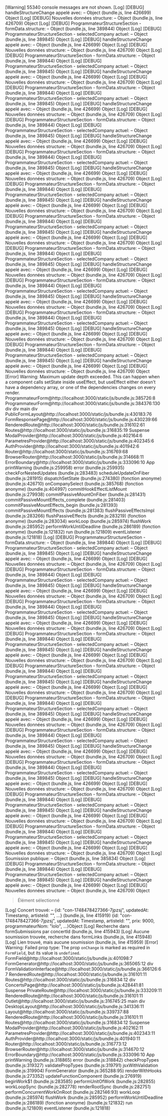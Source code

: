 [Warning] 55340 console messages are not shown.
[Log] [DEBUG] handleStructureChange appelé avec: – Object (bundle.js, line 426699)
Object
[Log] [DEBUG] Nouvelles données structure: – Object (bundle.js, line 426709)
Object
[Log] [DEBUG] ProgrammateurStructureSection - formData.structure: – Object (bundle.js, line 389844)
Object
[Log] [DEBUG] ProgrammateurStructureSection - selectedCompany actuel: – Object (bundle.js, line 389845)
Object
[Log] [DEBUG] handleStructureChange appelé avec: – Object (bundle.js, line 426699)
Object
[Log] [DEBUG] Nouvelles données structure: – Object (bundle.js, line 426709)
Object
[Log] [DEBUG] ProgrammateurStructureSection - formData.structure: – Object (bundle.js, line 389844)
Object
[Log] [DEBUG] ProgrammateurStructureSection - selectedCompany actuel: – Object (bundle.js, line 389845)
Object
[Log] [DEBUG] handleStructureChange appelé avec: – Object (bundle.js, line 426699)
Object
[Log] [DEBUG] Nouvelles données structure: – Object (bundle.js, line 426709)
Object
[Log] [DEBUG] ProgrammateurStructureSection - formData.structure: – Object (bundle.js, line 389844)
Object
[Log] [DEBUG] ProgrammateurStructureSection - selectedCompany actuel: – Object (bundle.js, line 389845)
Object
[Log] [DEBUG] handleStructureChange appelé avec: – Object (bundle.js, line 426699)
Object
[Log] [DEBUG] Nouvelles données structure: – Object (bundle.js, line 426709)
Object
[Log] [DEBUG] ProgrammateurStructureSection - formData.structure: – Object (bundle.js, line 389844)
Object
[Log] [DEBUG] ProgrammateurStructureSection - selectedCompany actuel: – Object (bundle.js, line 389845)
Object
[Log] [DEBUG] handleStructureChange appelé avec: – Object (bundle.js, line 426699)
Object
[Log] [DEBUG] Nouvelles données structure: – Object (bundle.js, line 426709)
Object
[Log] [DEBUG] ProgrammateurStructureSection - formData.structure: – Object (bundle.js, line 389844)
Object
[Log] [DEBUG] ProgrammateurStructureSection - selectedCompany actuel: – Object (bundle.js, line 389845)
Object
[Log] [DEBUG] handleStructureChange appelé avec: – Object (bundle.js, line 426699)
Object
[Log] [DEBUG] Nouvelles données structure: – Object (bundle.js, line 426709)
Object
[Log] [DEBUG] ProgrammateurStructureSection - formData.structure: – Object (bundle.js, line 389844)
Object
[Log] [DEBUG] ProgrammateurStructureSection - selectedCompany actuel: – Object (bundle.js, line 389845)
Object
[Log] [DEBUG] handleStructureChange appelé avec: – Object (bundle.js, line 426699)
Object
[Log] [DEBUG] Nouvelles données structure: – Object (bundle.js, line 426709)
Object
[Log] [DEBUG] ProgrammateurStructureSection - formData.structure: – Object (bundle.js, line 389844)
Object
[Log] [DEBUG] ProgrammateurStructureSection - selectedCompany actuel: – Object (bundle.js, line 389845)
Object
[Log] [DEBUG] handleStructureChange appelé avec: – Object (bundle.js, line 426699)
Object
[Log] [DEBUG] Nouvelles données structure: – Object (bundle.js, line 426709)
Object
[Log] [DEBUG] ProgrammateurStructureSection - formData.structure: – Object (bundle.js, line 389844)
Object
[Log] [DEBUG] ProgrammateurStructureSection - selectedCompany actuel: – Object (bundle.js, line 389845)
Object
[Log] [DEBUG] handleStructureChange appelé avec: – Object (bundle.js, line 426699)
Object
[Log] [DEBUG] Nouvelles données structure: – Object (bundle.js, line 426709)
Object
[Log] [DEBUG] ProgrammateurStructureSection - formData.structure: – Object (bundle.js, line 389844)
Object
[Log] [DEBUG] ProgrammateurStructureSection - selectedCompany actuel: – Object (bundle.js, line 389845)
Object
[Log] [DEBUG] handleStructureChange appelé avec: – Object (bundle.js, line 426699)
Object
[Log] [DEBUG] Nouvelles données structure: – Object (bundle.js, line 426709)
Object
[Log] [DEBUG] ProgrammateurStructureSection - formData.structure: – Object (bundle.js, line 389844)
Object
[Log] [DEBUG] ProgrammateurStructureSection - selectedCompany actuel: – Object (bundle.js, line 389845)
Object
[Log] [DEBUG] handleStructureChange appelé avec: – Object (bundle.js, line 426699)
Object
[Log] [DEBUG] Nouvelles données structure: – Object (bundle.js, line 426709)
Object
[Log] [DEBUG] ProgrammateurStructureSection - formData.structure: – Object (bundle.js, line 389844)
Object
[Log] [DEBUG] ProgrammateurStructureSection - selectedCompany actuel: – Object (bundle.js, line 389845)
Object
[Log] [DEBUG] handleStructureChange appelé avec: – Object (bundle.js, line 426699)
Object
[Log] [DEBUG] Nouvelles données structure: – Object (bundle.js, line 426709)
Object
[Error] Warning: Maximum update depth exceeded. This can happen when a component calls setState inside useEffect, but useEffect either doesn't have a dependency array, or one of the dependencies changes on every render.
ProgrammateurForm@http://localhost:3000/static/js/bundle.js:385726:8
ProgrammateurForm@http://localhost:3000/static/js/bundle.js:384376:130
div
div
main
div
PublicFormLayout@http://localhost:3000/static/js/bundle.js:430183:76
FormResponsePage@http://localhost:3000/static/js/bundle.js:430239:66
RenderedRoute@http://localhost:3000/static/js/bundle.js:316102:61
Routes@http://localhost:3000/static/js/bundle.js:316835:19
Suspense
ModalProvider@http://localhost:3000/static/js/bundle.js:402164:6
ParametresProvider@http://localhost:3000/static/js/bundle.js:402345:6
AuthProvider@http://localhost:3000/static/js/bundle.js:401942:6
Router@http://localhost:3000/static/js/bundle.js:316769:68
BrowserRouter@http://localhost:3000/static/js/bundle.js:314668:11
ErrorBoundary@http://localhost:3000/static/js/bundle.js:333096:10
App
	printWarning (bundle.js:259958)
	error (bundle.js:259935)
	checkForNestedUpdates (bundle.js:283483)
	scheduleUpdateOnFiber (bundle.js:281915)
	dispatchSetState (bundle.js:274380)
	(fonction anonyme) (bundle.js:426710)
	onCompanySelect (bundle.js:385768)
	(fonction anonyme) (bundle.js:404997)
	commitHookEffectListMount (bundle.js:279938)
	commitPassiveMountOnFiber (bundle.js:281431)
	commitPassiveMountEffects_complete (bundle.js:281403)
	commitPassiveMountEffects_begin (bundle.js:281393)
	commitPassiveMountEffects (bundle.js:281383)
	flushPassiveEffectsImpl (bundle.js:283266)
	flushPassiveEffects (bundle.js:283219)
	(fonction anonyme) (bundle.js:283034)
	workLoop (bundle.js:285974)
	flushWork (bundle.js:285952)
	performWorkUntilDeadline (bundle.js:286189)
	(fonction anonyme) (bundle.js:121832)
	run (bundle.js:121809)
	eventListener (bundle.js:121818)
[Log] [DEBUG] ProgrammateurStructureSection - formData.structure: – Object (bundle.js, line 389844)
Object
[Log] [DEBUG] ProgrammateurStructureSection - selectedCompany actuel: – Object (bundle.js, line 389845)
Object
[Log] [DEBUG] handleStructureChange appelé avec: – Object (bundle.js, line 426699)
Object
[Log] [DEBUG] Nouvelles données structure: – Object (bundle.js, line 426709)
Object
[Log] [DEBUG] ProgrammateurStructureSection - formData.structure: – Object (bundle.js, line 389844)
Object
[Log] [DEBUG] ProgrammateurStructureSection - selectedCompany actuel: – Object (bundle.js, line 389845)
Object
[Log] [DEBUG] handleStructureChange appelé avec: – Object (bundle.js, line 426699)
Object
[Log] [DEBUG] Nouvelles données structure: – Object (bundle.js, line 426709)
Object
[Log] [DEBUG] ProgrammateurStructureSection - formData.structure: – Object (bundle.js, line 389844)
Object
[Log] [DEBUG] ProgrammateurStructureSection - selectedCompany actuel: – Object (bundle.js, line 389845)
Object
[Log] [DEBUG] handleStructureChange appelé avec: – Object (bundle.js, line 426699)
Object
[Log] [DEBUG] Nouvelles données structure: – Object (bundle.js, line 426709)
Object
[Log] [DEBUG] ProgrammateurStructureSection - formData.structure: – Object (bundle.js, line 389844)
Object
[Log] [DEBUG] ProgrammateurStructureSection - selectedCompany actuel: – Object (bundle.js, line 389845)
Object
[Log] [DEBUG] handleStructureChange appelé avec: – Object (bundle.js, line 426699)
Object
[Log] [DEBUG] Nouvelles données structure: – Object (bundle.js, line 426709)
Object
[Log] [DEBUG] ProgrammateurStructureSection - formData.structure: – Object (bundle.js, line 389844)
Object
[Log] [DEBUG] ProgrammateurStructureSection - selectedCompany actuel: – Object (bundle.js, line 389845)
Object
[Log] [DEBUG] handleStructureChange appelé avec: – Object (bundle.js, line 426699)
Object
[Log] [DEBUG] Nouvelles données structure: – Object (bundle.js, line 426709)
Object
[Log] [DEBUG] ProgrammateurStructureSection - formData.structure: – Object (bundle.js, line 389844)
Object
[Log] [DEBUG] ProgrammateurStructureSection - selectedCompany actuel: – Object (bundle.js, line 389845)
Object
[Log] [DEBUG] handleStructureChange appelé avec: – Object (bundle.js, line 426699)
Object
[Log] [DEBUG] Nouvelles données structure: – Object (bundle.js, line 426709)
Object
[Log] [DEBUG] ProgrammateurStructureSection - formData.structure: – Object (bundle.js, line 389844)
Object
[Log] [DEBUG] ProgrammateurStructureSection - selectedCompany actuel: – Object (bundle.js, line 389845)
Object
[Log] [DEBUG] handleStructureChange appelé avec: – Object (bundle.js, line 426699)
Object
[Log] [DEBUG] Nouvelles données structure: – Object (bundle.js, line 426709)
Object
[Log] [DEBUG] ProgrammateurStructureSection - formData.structure: – Object (bundle.js, line 389844)
Object
[Log] [DEBUG] ProgrammateurStructureSection - selectedCompany actuel: – Object (bundle.js, line 389845)
Object
[Log] [DEBUG] handleStructureChange appelé avec: – Object (bundle.js, line 426699)
Object
[Log] [DEBUG] Nouvelles données structure: – Object (bundle.js, line 426709)
Object
[Log] [DEBUG] ProgrammateurStructureSection - formData.structure: – Object (bundle.js, line 389844)
Object
[Log] [DEBUG] ProgrammateurStructureSection - selectedCompany actuel: – Object (bundle.js, line 389845)
Object
[Log] [DEBUG] handleStructureChange appelé avec: – Object (bundle.js, line 426699)
Object
[Log] [DEBUG] Nouvelles données structure: – Object (bundle.js, line 426709)
Object
[Log] [DEBUG] ProgrammateurStructureSection - formData.structure: – Object (bundle.js, line 389844)
Object
[Log] [DEBUG] ProgrammateurStructureSection - selectedCompany actuel: – Object (bundle.js, line 389845)
Object
[Log] [DEBUG] handleStructureChange appelé avec: – Object (bundle.js, line 426699)
Object
[Log] [DEBUG] Nouvelles données structure: – Object (bundle.js, line 426709)
Object
[Log] Soumission publique: – Object (bundle.js, line 385834)
Object
[Log] [DEBUG] ProgrammateurStructureSection - formData.structure: – Object (bundle.js, line 389844)
Object
[Log] [DEBUG] ProgrammateurStructureSection - selectedCompany actuel: – Object (bundle.js, line 389845)
Object
[Log] [DEBUG] handleStructureChange appelé avec: – Object (bundle.js, line 426699)
Object
[Log] [DEBUG] Nouvelles données structure: – Object (bundle.js, line 426709)
Object
> Élément sélectionné





[Log] Concert trouvé: – {id: "con-1748478427366-7jpzsj", updatedAt: Timestamp, artisteId: "", …} (bundle.js, line 415919)
{id: "con-1748478427366-7jpzsj", updatedAt: Timestamp, artisteId: "", prix: 9000, programmateurNom: "lolo", …}Object
[Log] Recherche dans formSubmissions par concertId (bundle.js, line 415943)
[Log] Aucune soumission trouvée, recherche dans formLinks (bundle.js, line 415948)
[Log] Lien trouvé, mais aucune soumission (bundle.js, line 415959)
[Error] Warning: Failed prop type: The prop `onChange` is marked as required in `FormField`, but its value is `undefined`.
FormField@http://localhost:3000/static/js/bundle.js:401098:7
FormGenerator@http://localhost:3000/static/js/bundle.js:365065:12
div
FormValidationInterface@http://localhost:3000/static/js/bundle.js:366126:67
RenderedRoute@http://localhost:3000/static/js/bundle.js:316101:11
Routes@http://localhost:3000/static/js/bundle.js:316834:12
div
ConcertsPage@http://localhost:3000/static/js/bundle.js:428441:81
Suspense
PrivateRoute@http://localhost:3000/static/js/bundle.js:333209:11
RenderedRoute@http://localhost:3000/static/js/bundle.js:316101:11
Outlet@http://localhost:3000/static/js/bundle.js:316745:25
main
div
DesktopLayout@http://localhost:3000/static/js/bundle.js:341336:11
Layout@http://localhost:3000/static/js/bundle.js:339737:88
RenderedRoute@http://localhost:3000/static/js/bundle.js:316101:11
Routes@http://localhost:3000/static/js/bundle.js:316834:12
Suspense
ModalProvider@http://localhost:3000/static/js/bundle.js:402162:11
ParametresProvider@http://localhost:3000/static/js/bundle.js:402343:11
AuthProvider@http://localhost:3000/static/js/bundle.js:401940:11
Router@http://localhost:3000/static/js/bundle.js:316773:12
BrowserRouter@http://localhost:3000/static/js/bundle.js:314670:12
ErrorBoundary@http://localhost:3000/static/js/bundle.js:333096:10
App
	printWarning (bundle.js:318865)
	error (bundle.js:318842)
	checkPropTypes (bundle.js:319327)
	validatePropTypes (bundle.js:319791)
	jsxWithValidation (bundle.js:319904)
	FormGenerator (bundle.js:365288:95)
	renderWithHooks (bundle.js:273352)
	updateFunctionComponent (bundle.js:276919)
	beginWork$1 (bundle.js:283585)
	performUnitOfWork (bundle.js:282855)
	workLoopSync (bundle.js:282778)
	renderRootSync (bundle.js:282751)
	performConcurrentWorkOnRoot (bundle.js:282146:93)
	workLoop (bundle.js:285974)
	flushWork (bundle.js:285952)
	performWorkUntilDeadline (bundle.js:286189)
	(fonction anonyme) (bundle.js:121832)
	run (bundle.js:121809)
	eventListener (bundle.js:121818)